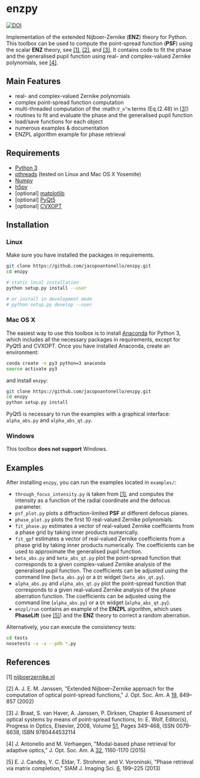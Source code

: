 # enzpy

[![DOI](https://img.shields.io/badge/DOI-10.1364%2FJOSAA.32.001160-blue)](http://dx.doi.org/10.1364/JOSAA.32.001160)

Implementation of the extended Nijboer-Zernike (**ENZ**) theory for Python.
This toolbox can be used to compute the point-spread function (**PSF**) using
the scalar **ENZ** theory, see [[1]](#1), [[2]](#2), and [[3]](#3). It contains
code to fit the phase and the generalised pupil function using real- and
complex-valued Zernike polynomials, see [[4]](#4).


## Main Features

* real- and complex-valued Zernike polynomials
* complex point-spread function computation
* multi-threaded computation of the :math:`V_n^m` terms (Eq.(2.48) in
  [[3]](#3))
* routines to fit and evaluate the phase and the generalised pupil function
* load/save functions for each object
* numerous examples & documentation
* ENZPL algorithm example for phase retrieval


## Requirements

* [Python 3](https://www.python.org)
* [pthreads](http://pubs.opengroup.org/onlinepubs/9699919799/basedefs/pthread.h.html)
  (tested on Linux and Mac OS X Yosemite)
* [Numpy](http://www.numpy.org)
* [h5py](http://www.h5py.org)
* [optional] [matplotlib](http://matplotlib.org)
* [optional] [PyQt5](http://www.riverbankcomputing.com/software/pyqt/download5)
* [optional] [CVXOPT](http://cvxopt.org)


## Installation

### Linux

Make sure you have installed the packages in requirements.

```bash
git clone https://github.com/jacopoantonello/enzpy.git
cd enzpy

# static local installation
python setup.py install --user

# or install in development mode
# python setup.py develop --user

```


### Mac OS X

The easiest way to use this toolbox is to install
[Anaconda](http://continuum.io/downloads) for Python 3, which includes all the
necessary packages in requirements, except for PyQt5 and CVXOPT. Once you
have installed Anaconda, create an environment:

```bash
conda create -n py3 python=3 anaconda
source activate py3
```

and install `enzpy`:

```bash
git clone https://github.com/jacopoantonello/enzpy.git
cd enzpy
python setup.py install
```

PyQt5 is necessary to run the examples with a graphical interface:
`alpha_abs.py` and `alpha_abs_qt.py`.


### Windows

This toolbox **does not support** Windows.


## Examples

After installing `enzpy`, you can run the examples located in `examples/`:

* `through_focus_intensity.py` is taken from [[1]](#1), and computes the
  intensity as a function of the radial coordinate and the defocus parameter.
* `psf_plot.py` plots a diffraction-limited **PSF** at different
  defocus planes.
* `phase_plot.py` plots the first 10 real-valued Zernike polynomials.
* `fit_phase.py` estimates a vector of real-valued Zernike coefficients
  from a phase grid by taking inner products numerically.
* `fit_gpf` estimates a vector of real-valued Zernike coefficients
  from a phase grid by taking inner products numerically. The coefficients can
  be used to approximate the generalised pupil function.
* `beta_abs.py` and `beta_abs_qt.py` plot the point-spread
  function that corresponds to a given complex-valued Zernike analysis of the
  generalised pupil function. The coefficients can be adjusted using the
  command line (`beta_abs.py`) or a `Qt` widget
  (`beta_abs_qt.py`).
* `alpha_abs.py` and `alpha_abs_qt.py` plot the point-spread
  function that corresponds to a given real-valued Zernike analysis of the
  phase aberration function. The coefficients can be adjusted using the command
  line (`alpha_abs.py`) or a `Qt` widget (`alpha_abs_qt.py`).
* `enzpl/run` contains an example of the **ENZPL** algorithm, which
  uses **PhaseLift** (see [[5]](#5)) and the **ENZ** theory to correct a
  random aberration.

Alternatively, you can execute the consistency tests:

```bash
cd tests
nosetests -v -x --pdb *.py
```


## References

<a id="1">[1]</a> [nijboerzernike.nl](http://www.nijboerzernike.nl)

<a id="2">[2]</a> A. J. E. M. Janssen, "Extended Nijboer–Zernike approach for the computation of optical point-spread functions," J. Opt. Soc. Am. A [19](http://dx.doi.org/10.1364/JOSAA.19.000849), 849–857 (2002)

<a id="3">[3]</a> J. Braat, S. van Haver, A. Janssen, P. Dirksen, Chapter 6 Assessment of optical systems by means of point-spread functions, In: E. Wolf, Editor(s), Progress in Optics, Elsevier, 2008, Volume [51](http://dx.doi.org/10.1016/S0079-6638(07)51006-1), Pages 349-468, ISSN 0079-6638, ISBN 9780444532114

<a id="4">[4]</a> J. Antonello and M. Verhaegen, "Modal-based phase retrieval for adaptive optics," J. Opt. Soc. Am. A [32](http://dx.doi.org/10.1364/JOSAA.32.001160), 1160-1170 (2015)

<a id="5">[5]</a> E. J. Candès, Y. C. Eldar, T. Strohmer, and V. Voroninski, "Phase retrieval via matrix completion," SIAM J. Imaging Sci. [6](http://dx.doi.org/10.1137/110848074), 199–225 (2013)
